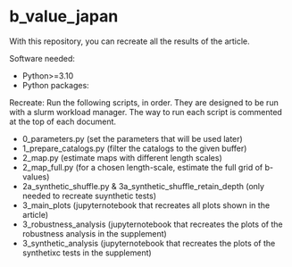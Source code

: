 # b_value_japan

With this repository, you can recreate all the results of the article.

Software needed:
- Python>=3.10
- Python packages: 

Recreate:
Run the following scripts, in order. They are designed to be run with a slurm workload manager. The way to run each script is commented at the top of each document.
- 0_parameters.py (set the parameters that will be used later) 
- 1_prepare_catalogs.py (filter the catalogs to the given buffer)
- 2_map.py (estimate maps with different length scales)
- 2_map_full.py (for a chosen length-scale, estimate the full grid of b-values)
- 2a_synthetic_shuffle.py & 3a_synthetic_shuffle_retain_depth (only needed to recreate suynthetic tests)
- 3_main_plots (jupyternotebook that recreates all plots shown in the article)
- 3_robustness_analysis (jupyternotebook that recreates the plots of the robustness analysis in the supplement)
- 3_synthetic_analysis (jupyternotebook that recreates the plots of the synthetixc tests in the supplement)

